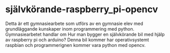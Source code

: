 # självkörande-raspberry_pi-opencv
Detta är ett gymnasiearbete som utförs av en gymnasie elev med grundläggande kunskaper inom programmering med python.
Gymnasiearbetet handlar om Hur man bygger en självkörande bil med hjälp av raspberry pi och arduino?
Denna bil kommer har operativsystemt raspbian och programmerignen kommer vara python med opencv.
